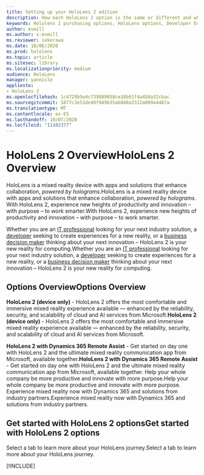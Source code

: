 ```yaml
---
title: Setting up your HoloLens 2 edition
description: How each HoloLens 2 option is the same or different and what to do after getting one.
keywords: Hololens 2 purchasing options, HoloLens options, Developer Edition
author: evmill
ms.author: v-evmill
ms.reviewer: sekerawa
ms.date: 10/06/2020
ms.prod: hololens
ms.topic: article
ms.sitesec: library
ms.localizationpriority: medium
audience: HoloLens
manager: yannisle
appliesto:
- HoloLens 2
ms.openlocfilehash: 1c4729b5e4cf39889058ce18b61f4a458a32cbac
ms.sourcegitcommit: 5877c3e51de49f949b35ab840a3312a009a4487a
ms.translationtype: MT
ms.contentlocale: es-ES
ms.lasthandoff: 10/07/2020
ms.locfileid: "11102377"
---
```

# <span data-ttu-id="9bd55-104">HoloLens 2 Overview</span><span class="sxs-lookup"><span data-stu-id="9bd55-104">HoloLens 2 Overview</span></span>

<span data-ttu-id="9bd55-105">HoloLens is a mixed reality device with apps and solutions that enhance collaboration, *powered by holograms*.</span><span class="sxs-lookup"><span data-stu-id="9bd55-105">HoloLens is a mixed reality device with apps and solutions that enhance collaboration, *powered by holograms*.</span></span> <span data-ttu-id="9bd55-106">With HoloLens 2, experience new heights of productivity and innovation – with purpose – to work smarter.</span><span class="sxs-lookup"><span data-stu-id="9bd55-106">With HoloLens 2, experience new heights of productivity and innovation – with purpose – to work smarter.</span></span>

<span data-ttu-id="9bd55-107">Whether you are an [IT professional](https://www.microsoft.com/hololens/apps) looking for your next industry solution, a [developer](https://www.microsoft.com/hololens/developers) seeking to create experiences for a new reality, or a [business decision maker](https://www.microsoft.com/hololens/apps) thinking about your next innovation – HoloLens 2 is your new reality for computing.</span><span class="sxs-lookup"><span data-stu-id="9bd55-107">Whether you are an [IT professional](https://www.microsoft.com/hololens/apps) looking for your next industry solution, a [developer](https://www.microsoft.com/hololens/developers) seeking to create experiences for a new reality, or a [business decision maker](https://www.microsoft.com/hololens/apps) thinking about your next innovation – HoloLens 2 is your new reality for computing.</span></span> 

## <span data-ttu-id="9bd55-108">Options Overview</span><span class="sxs-lookup"><span data-stu-id="9bd55-108">Options Overview</span></span>

<span data-ttu-id="9bd55-109">**HoloLens 2 (device only)** - HoloLens 2 offers the most comfortable and immersive mixed reality experience available — enhanced by the reliability, security, and scalability of cloud and AI services from Microsoft.</span><span class="sxs-lookup"><span data-stu-id="9bd55-109">**HoloLens 2 (device only)** - HoloLens 2 offers the most comfortable and immersive mixed reality experience available — enhanced by the reliability, security, and scalability of cloud and AI services from Microsoft.</span></span>

<span data-ttu-id="9bd55-110">**HoloLens 2 with Dynamics 365 Remote Assist** - Get started on day one with HoloLens 2 and the ultimate mixed reality communication app from Microsoft, available together.</span><span class="sxs-lookup"><span data-stu-id="9bd55-110">**HoloLens 2 with Dynamics 365 Remote Assist** - Get started on day one with HoloLens 2 and the ultimate mixed reality communication app from Microsoft, available together.</span></span> <span data-ttu-id="9bd55-111">Help your whole company be more productive and innovate with more purpose.</span><span class="sxs-lookup"><span data-stu-id="9bd55-111">Help your whole company be more productive and innovate with more purpose.</span></span> <span data-ttu-id="9bd55-112">Experience mixed reality now with Dynamics 365 and solutions from industry partners.</span><span class="sxs-lookup"><span data-stu-id="9bd55-112">Experience mixed reality now with Dynamics 365 and solutions from industry partners.</span></span>

## <span data-ttu-id="9bd55-113">Get started with HoloLens 2 options</span><span class="sxs-lookup"><span data-stu-id="9bd55-113">Get started with HoloLens 2 options</span></span>
<span data-ttu-id="9bd55-114">Select a tab to learn more about your HoloLens journey.</span><span class="sxs-lookup"><span data-stu-id="9bd55-114">Select a tab to learn more about your HoloLens journey.</span></span> 

[!INCLUDE[](includes/options-overview.md)]

